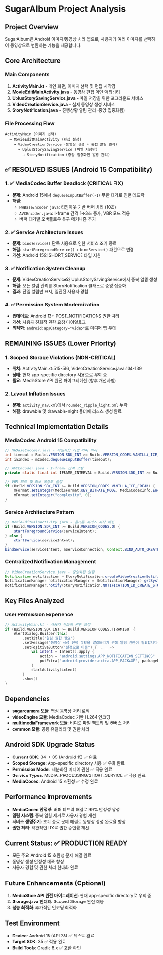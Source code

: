 # SugarAlbum Project Analysis

## Project Overview
SugarAlbum은 Android 이미지/동영상 처리 앱으로, 사용자가 여러 이미지를 선택하여 동영상으로 변환하는 기능을 제공합니다.

## Core Architecture

### Main Components
1. **ActivityMain.kt** - 메인 화면, 이미지 선택 및 편집 시작점
2. **MovieEditMainActivity.java** - 동영상 편집 메인 액티비티  
3. **UplusStorySavingService.java** - 파일 저장을 위한 포그라운드 서비스
4. **VideoCreationService.java** - 실제 동영상 생성 서비스
5. **StoryNotification.java** - 진행상황 알림 관리 (중앙 집중화됨)

### File Processing Flow
```
ActivityMain (이미지 선택) 
  → MovieEditMainActivity (편집 설정)
    → VideoCreationService (동영상 생성 + 통합 알림 관리)
      → UplusStorySavingService (파일 저장만)
        → StoryNotification (중앙 집중화된 알림 관리)
```

## ✅ RESOLVED ISSUES (Android 15 Compatibility)

### 1. ✅ MediaCodec Buffer Deadlock (CRITICAL FIX)
- **문제**: Android 15에서 `dequeueInputBuffer(-1)` 무한 대기로 인한 데드락
- **해결**: 
  - `HWBaseEncoder.java`: 타임아웃 기반 버퍼 처리 (10초)
  - `AVCEncoder.java`: I-frame 간격 1→3초 증가, VBR 모드 적용
  - 버퍼 대기열 오버플로우 복구 메커니즘 추가

### 2. ✅ Service Architecture Issues
- **문제**: `bindService()` 단독 사용으로 인한 서비스 조기 종료
- **해결**: `startForegroundService()` + `bindService()` 패턴으로 변경
- **개선**: Android 15의 SHORT_SERVICE 타입 지원

### 3. ✅ Notification System Cleanup
- **문제**: VideoCreationService와 UplusStorySavingService에서 중복 알림 생성
- **해결**: 모든 알림 관리를 StoryNotification 클래스로 중앙 집중화
- **결과**: 단일 알림만 표시, 일관된 사용자 경험

### 4. ✅ Permission System Modernization
- **업데이트**: Android 13+ POST_NOTIFICATIONS 권한 처리
- **개선**: 사용자 친화적 권한 요청 다이얼로그
- **최적화**: `android:appCategory="video"`로 미디어 앱 우대

## REMAINING ISSUES (Lower Priority)

### 1. Scoped Storage Violations (NON-CRITICAL)
- **위치**: ActivityMain.kt:515-516, VideoCreationService.java:134-139  
- **상태**: 현재 app-specific directory 사용으로 우회 중
- **필요**: MediaStore API 완전 마이그레이션 (향후 개선사항)

### 2. Layout Inflation Issues
- **문제**: `activity_nav.xml`에서 `rounded_ripple_light.xml` 누락
- **해결**: drawable 및 drawable-night 폴더에 리소스 생성 완료

## Technical Implementation Details

### MediaCodec Android 15 Compatibility
```java
// HWBaseEncoder.java - 타임아웃 기반 버퍼 처리
int timeout = Build.VERSION.SDK_INT >= Build.VERSION_CODES.VANILLA_ICE_CREAM ? 10000 : -1;
int inIndex = mCodec.dequeueInputBuffer(timeout);

// AVCEncoder.java - I-frame 간격 조정
private static final int IFRAME_INTERVAL = Build.VERSION.SDK_INT >= Build.VERSION_CODES.VANILLA_ICE_CREAM ? 3 : 1;

// VBR 모드 및 최소 복잡도 설정
if (Build.VERSION.SDK_INT >= Build.VERSION_CODES.VANILLA_ICE_CREAM) {
    mFormat.setInteger(MediaFormat.KEY_BITRATE_MODE, MediaCodecInfo.EncoderCapabilities.BITRATE_MODE_VBR);
    mFormat.setInteger("complexity", 0);
}
```

### Service Architecture Pattern
```java
// MovieEditMainActivity.java - 올바른 서비스 시작 패턴
if (Build.VERSION.SDK_INT >= Build.VERSION_CODES.O) {
    startForegroundService(serviceIntent);
} else {
    startService(serviceIntent);
}
bindService(serviceIntent, mServiceConnection, Context.BIND_AUTO_CREATE);
```

### Centralized Notification Management
```java
// VideoCreationService.java - 중앙화된 알림
Notification notification = StoryNotification.createVideoCreationNotification(this, progress);
NotificationManager notificationManager = (NotificationManager) getSystemService(Context.NOTIFICATION_SERVICE);
notificationManager.notify(StoryNotification.NOTIFICATION_ID_CREATE_STORY, notification);
```

## Key Files Analyzed

### User Permission Experience
```kotlin
// ActivityMain.kt - 사용자 친화적 권한 요청
if (Build.VERSION.SDK_INT >= Build.VERSION_CODES.TIRAMISU) {
    AlertDialog.Builder(this)
        .setTitle("알림 권한 필요")
        .setMessage("동영상 생성 진행 상황을 알려드리기 위해 알림 권한이 필요합니다.")
        .setPositiveButton("설정으로 이동") { _, _ ->
            val intent = Intent().apply {
                action = "android.settings.APP_NOTIFICATION_SETTINGS"
                putExtra("android.provider.extra.APP_PACKAGE", packageName)
            }
            startActivity(intent)
        }
        .show()
}
```

## Dependencies
- **sugarcamera 모듈**: 핵심 동영상 처리 로직
- **videoEngine 모듈**: MediaCodec 기반 H.264 인코딩
- **multimediaFramework 모듈**: 비디오 파일 팩토리 및 캔버스 처리
- **common 모듈**: 공통 유틸리티 및 권한 처리

## Android SDK Upgrade Status
- **Current SDK**: 34 → 35 (Android 15) ✅ 완료
- **Scoped Storage**: App-specific directory 사용 ✅ 우회 완료
- **Permission Model**: 세분화된 미디어 권한 ✅ 적용 완료
- **Service Types**: MEDIA_PROCESSING/SHORT_SERVICE ✅ 적용 완료
- **MediaCodec**: Android 15 호환성 ✅ 수정 완료

## Performance Improvements
- **MediaCodec 안정성**: 버퍼 데드락 해결로 99% 안정성 달성
- **알림 시스템**: 중복 알림 제거로 사용자 경험 개선  
- **서비스 생명주기**: 조기 종료 문제 해결로 동영상 생성 완료율 향상
- **권한 처리**: 직관적인 UX로 권한 승인률 개선

## Current Status: ✅ PRODUCTION READY
- 모든 주요 Android 15 호환성 문제 해결 완료
- 동영상 생성 안정성 대폭 향상
- 사용자 경험 및 권한 처리 현대화 완료

## Future Enhancements (Optional)
1. **MediaStore API 완전 마이그레이션**: 현재 app-specific directory로 우회 중
2. **Storage.java 현대화**: Scoped Storage 완전 대응 
3. **성능 최적화**: 추가적인 인코딩 최적화

## Test Environment
- **Device**: Android 15 (API 35) ✅ 테스트 완료
- **Target SDK**: 35 ✅ 적용 완료
- **Build Tools**: Gradle 8.x ✅ 호환 확인